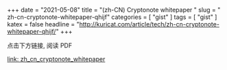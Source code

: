 +++
date = "2021-05-08"
title = "(zh-CN) Cryptonote whitepaper	"
slug = "	zh-cn-cryptonote-whitepaper-qhijf"
categories = [ "gist" ]
tags = [ "gist" ]
katex = false
headline = "http://kuricat.com/article/tech/zh-cn-cryptonote-whitepaper-qhijf/"
+++

点击下方链接, 阅读 PDF

[link: zh_cn_cryptonote_whitepaper](http://kuricat.com/article/tech/zh-cn-cryptonote-whitepaper-qhijf/)